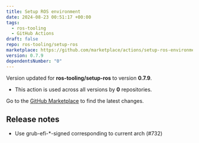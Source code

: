 ```yaml
---
title: Setup ROS environment
date: 2024-08-23 00:51:17 +00:00
tags:
  - ros-tooling
  - GitHub Actions
draft: false
repo: ros-tooling/setup-ros
marketplace: https://github.com/marketplace/actions/setup-ros-environment
version: 0.7.9
dependentsNumber: "0"
---
```



Version updated for **ros-tooling/setup-ros** to version **0.7.9**.
- This action is used across all versions by **0** repositories.

Go to the [GitHub Marketplace](https://github.com/marketplace/actions/setup-ros-environment) to find the latest changes.

## Release notes

* Use grub-efi-*-signed corresponding to current arch (#732)
